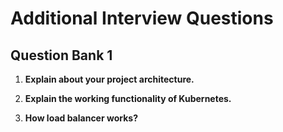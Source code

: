 # Additional Interview Questions
## Question Bank 1

1. <strong>Explain about your project architecture.</strong><br/>

2. <strong>Explain the working functionality of Kubernetes.</strong><br/>

3. <strong>How load balancer works?</strong><br/>